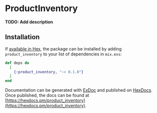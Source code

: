# ProductInventory

**TODO: Add description**

## Installation

If [available in Hex](https://hex.pm/docs/publish), the package can be installed
by adding `product_inventory` to your list of dependencies in `mix.exs`:

```elixir
def deps do
  [
    {:product_inventory, "~> 0.1.0"}
  ]
end
```

Documentation can be generated with [ExDoc](https://github.com/elixir-lang/ex_doc)
and published on [HexDocs](https://hexdocs.pm). Once published, the docs can
be found at [https://hexdocs.pm/product_inventory](https://hexdocs.pm/product_inventory).

